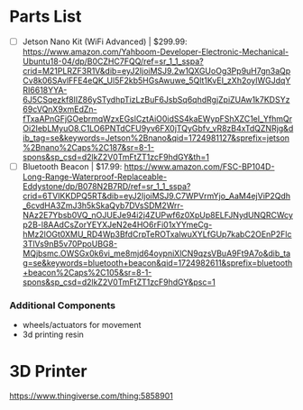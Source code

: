 # Parts List 
- [ ] Jetson Nano Kit (WiFi Advanced) | $299.99: https://www.amazon.com/Yahboom-Developer-Electronic-Mechanical-Ubuntu18-04/dp/B0CZHC7FQQ/ref=sr_1_1_sspa?crid=M21PLRZF3R1V&dib=eyJ2IjoiMSJ9.2w1QXGUoOg3Pp9uH7gn3aQpCv8k06SAvlFFE4eQK_Ul5F2kb5HGsAwuwe_5Qlt1KvEI_zXh2oylWGJdqYRI6618YYA-6J5CSqezkf8lIZ86ySTydhpTizLzBuF6JsbSq6qhdRgjZpiZUAw1k7KDSYz69cVQnX9xmEdZn-fTxaAPnGFjGOebrmqWzxEGslCztAiO0idSS4kaEWypFShXZC1el_YfhmQrOi2IebLMyuO8.C1LO6PNTdCFU9yv6FX0jTQyGbfv_vR8zB4xTdQZNRjg&dib_tag=se&keywords=Jetson%2Bnano&qid=1724981127&sprefix=jetson%2Bnano%2Caps%2C187&sr=8-1-spons&sp_csd=d2lkZ2V0TmFtZT1zcF9hdGY&th=1
- [ ] Bluetooth Beacon | $17.99: https://www.amazon.com/FSC-BP104D-Long-Range-Waterproof-Replaceable-Eddystone/dp/B078N2B7RD/ref=sr_1_1_sspa?crid=6TVIKKDPQ5RT&dib=eyJ2IjoiMSJ9.C7WPVrmYjo_AaM4ejViP2Qdh_6cvdHA3ZmJ3h5kSkaQyb7DVsSDM2Wrr-NAz2E7Ybsb0VQ_nOJUEJe94i2j4ZUPwf6z0XpUp8ELFJNydUNQRCWcyp2B-l8AAdCsZorYEYXJeN2e4HO6rFi01xYYmeCg-hMz2lOGt0XMU_RD4Wp3BfdCrpTeROTxalwuXYLfGUp7kabC2OEnP2Flc3TlVs9nB5v70PpoUBG8-MQjbsmc.OWSGx0k6vi_me8mjd64oypniXlCN9qzsVBuA9Ft9A7o&dib_tag=se&keywords=bluetooth+beacon&qid=1724982611&sprefix=bluetooth+beacon%2Caps%2C105&sr=8-1-spons&sp_csd=d2lkZ2V0TmFtZT1zcF9hdGY&psc=1

### Additional Components 
- wheels/actuators for movement
- 3d printing resin 

# 3D Printer 
https://www.thingiverse.com/thing:5858901